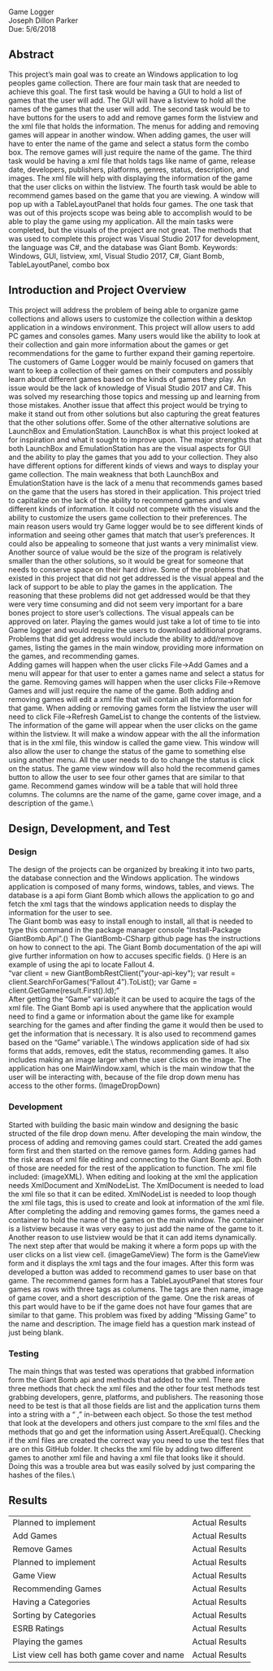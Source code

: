 Game Logger\
Joseph Dillon Parker\
Due: 5/6/2018


## Abstract

This project’s main goal was to create an Windows application to log peoples game collection. There are four main task that are needed to achieve this goal. The first task would be having a GUI to hold a list of games that the user will add. The GUI will have a listview to hold all the names of the games that the user will add. The second task would be to have buttons for the users to add and remove games form the listview and the xml file that holds the information. The menus for adding and removing games will appear in another window. When adding games, the user will have to enter the name of the game and select a status form the combo box. The remove games will just require the name of the game. The third task would be having a xml file that holds tags like name of game, release date, developers, publishers, platforms, genres, status, description, and images. The xml file will help with displaying the information of the game that the user clicks on within the listview. The fourth task would be able to recommend games based on the game that you are viewing. A window will pop up with a TableLayoutPanel that holds four games. The one task that was out of this projects scope was being able to accomplish would to be able to play the game using my application. All the main tasks were completed, but the visuals of the project are not great.  The methods that was used to complete this project was Visual Studio 2017 for development, the language was C#, and the database was Giant Bomb. 
Keywords: 
	Windows, GUI, listview, xml, Visual Studio 2017, C#, Giant Bomb, TableLayoutPanel, combo box
	
	

## Introduction and Project Overview
This project will address the problem of being able to organize game collections and allows users to customize the collection within a desktop application in a windows environment. This project will allow users to add PC games and consoles games. Many users would like the ability to look at their collection and gain more information about the games or get recommendations for the game to further expand their gaming repertoire. The customers of Game Logger would be mainly focused on gamers that want to keep a collection of their games on their computers and possibly learn about different games based on the kinds of games they play. An issue would be the lack of knowledge of Visual Studio 2017 and C#. This was solved my researching those topics and messing up and learning from those mistakes. Another issue that affect this project would be trying to make it stand out from other solutions but also capturing the great features that the other solutions offer. 
Some of the other alternative solutions are LaunchBox and EmulationStation.  LaunchBox is what this project looked at for inspiration and what it sought to improve upon. The major strengths that both LaunchBox and EmulationStation has are the visual aspects for GUI and the ability to play the games that you add to your collection. They also have different options for different kinds of views and ways to display your game collection. The main weakness that both LaunchBox and EmulationStation have is the lack of a menu that recommends games based on the game that the users has stored in their application. 
This project tried to capitalize on the lack of the ability to recommend games and view different kinds of information. It could not compete with the visuals and the ability to customize the users game collection to their preferences. The main reason users would try Game logger would be to see different kinds of information and seeing other games that match that user’s preferences. It could also be appealing to someone that just wants a very minimalist view.  Another source of value would be the size of the program is relatively smaller than the other solutions, so it would be great for someone that needs to conserve space on their hard drive. 
Some of the problems that existed in this project that did not get addressed is the visual appeal and the lack of support to be able to play the games in the application.  The reasoning that these problems did not get addressed would be that they were very time consuming and did not seem very important for a bare bones project to store user’s collections. The visual appeals can be approved on later. Playing the games would just take a lot of time to tie into Game logger and would require the users to download additional programs. Problems that did get address would include the ability to add/remove games, listing the games in the main window, providing more information on the games, and recommending games.  
Adding games will happen when the user clicks File->Add Games and a menu will appear for that user to enter a games name and select a status for the game. Removing games will happen when the user clicks File->Remove Games and will just require the name of the game. Both adding and removing games will edit a xml file that will contain all the information for that game. When adding or removing games form the listview the user will need to click File->Refresh GameList to change the contents of the listview. The information of the game will appear when the user clicks on the game within the listview. It will make a window appear with the all the information that is in the xml file, this window is called the game view. This window will also allow the user to change the status of the game to something else using another menu. All the user needs to do to change the status is click on the status. The game view window will also hold the recommend games button to allow the user to see four other games that are similar to that game. Recommend games window will be a table that will hold three columns. The columns are the name of the game, game cover image, and a description of the game.\

## Design, Development, and Test 
### Design 
The design of the projects can be organized by breaking it into two parts, the database connection and the Windows application. The windows application is composed of many forms, windows, tables, and views. The database is a api form Giant Bomb which allows the application to go and fetch the xml tags that the windows application needs to display the information for the user to see.\
The Giant bomb was easy to install enough to install, all that is needed to type this command in the package manager console “Install-Package GiantBomb.Api”.() The GiantBomb-CSharp github page has the instructions on how to connect to the api. The Giant Bomb documentation of the api will give further information on how to accuses specific fields. () Here is an example of using the api to locate Fallout 4.\
“var client = new GiantBombRestClient("your-api-key");
var result = client.SearchForGames(“Fallout 4”).ToList();
var Game = client.GetGame(result.First().Id);”\
After getting the “Game” variable it can be used to acquire the tags of the xml file. The Giant Bomb api is used anywhere that the application would need to find a game or information about the game like for example searching for the games and after finding the game it would then be used to get the information that is necessary. It is also used to recommend games based on the “Game” variable.\ 
The windows application side of had six forms that adds, removes, edit the status, recommending games. It also includes making an image larger when the user clicks on the image. The application has one MainWindow.xaml, which is the main window that the user will be interacting with, because of the file drop down menu has access to the other forms. 
(ImageDropDown)
### Development 
Started with building the basic main window and designing the basic structed of the file drop down menu. After developing the main window, the process of adding and removing games could start. Created the add games form first and then started on the remove games form. Adding games had the risk areas of xml file editing and connecting to the Giant Bomb api. Both of those are needed for the rest of the application to function. The xml file included: (imageXML). When editing and looking at the xml the application needs XmlDocument and XmlNodeList. The XmlDocument is needed to load the xml file so that it can be edited. XmlNodeList is needed to loop though the xml file tags, this is used to create and look at information of the xml file. After completing the adding and removing games forms, the games need a container to hold the name of the games on the main window. The container is a listview because it was very easy to just add the name of the game to it. Another reason to use listview would be that it can add items dynamically. The next step after that would be making it where a form pops up with the user clicks on a list view cell. (imageGameView) The form is the GameView form and it displays the xml tags and the four images. After this form was developed a button was added to recommend games to user base on that game. The recommend games form has a TableLayoutPanel that stores four games as rows with three tags as columens. The tags are then name, image of game cover, and a short description of the game. One the risk areas of this part would have to be if the game does not have four games that are similar to that game. This problem was fixed by adding “Missing Game” to the name and description. The image field has a question mark instead of just being blank.  
### Testing 
The main things that was tested was operations that grabbed information form the Giant Bomb api and methods that added to the xml. There are three methods that check the xml files and the other four test methods test grabbing developers, genre, platforms, and publishers. The reasoning those need to be test is that all those fields are list and the application turns them into a string with a “ ,” in-between each object. So those the test method that look at the developers and others just compare to the xml files and the methods that go and get the information using Assert.AreEqual(). Checking if the xml files are created the correct way you need to use the test files that are on this GitHub folder. It checks the xml file by adding two different games to another xml file and having a xml file that looks like it should. Doing this was a trouble area but was easily solved by just comparing the hashes of the files.\

## Results 
<table> 
	<tr> 
		<td>Planned to implement</td>
		<td>Actual Results</td>
	</tr>
		<tr> 
		<td>Add Games</td>
		<td>Actual Results</td>
	</tr>
		<tr> 
		<td>Remove Games</td>
		<td>Actual Results</td>
	</tr>
		<tr> 
		<td>Planned to implement</td>
		<td>Actual Results</td>
	</tr>
		<tr> 
		<td>Game View</td>
		<td>Actual Results</td>
	</tr>
		<tr> 
		<td>Recommending Games</td>
		<td>Actual Results</td>
	</tr>
		<tr> 
		<td>Having a Categories</td>
		<td>Actual Results</td>
	</tr>
		<tr> 
		<td>Sorting by Categories</td>
		<td>Actual Results</td>
	</tr>
		<tr> 
		<td>ESRB Ratings</td>
		<td>Actual Results</td>
	</tr>
		<tr> 
		<td>Playing the games</td>
		<td>Actual Results</td>
	</tr>
	<tr> 
		<td>List view cell has both game cover and name</td>
		<td>Actual Results</td>
	</tr>
</table>
	
		

